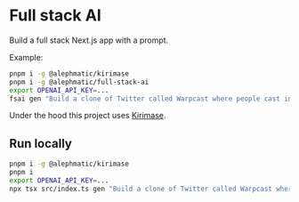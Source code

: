 # Full stack AI

Build a full stack Next.js app with a prompt.

Example:

```bash
pnpm i -g @alephmatic/kirimase
pnpm i -g @alephmatic/full-stack-ai
export OPENAI_API_KEY=...
fsai gen "Build a clone of Twitter called Warpcast where people cast instead of tweet. Use GitHub for log in."
```

Under the hood this project uses [Kirimase](https://github.com/nicoalbanese/kirimase).

## Run locally

```bash
pnpm i -g @alephmatic/kirimase
pnpm i
export OPENAI_API_KEY=...
npx tsx src/index.ts gen "Build a clone of Twitter called Warpcast where people cast instead of tweet. Use GitHub for log in."
```
